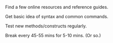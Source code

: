 Find a few online resources and reference guides.

Get basic idea of syntax and common commands.

Test new methods/constructs regularly.

Break every 45-55 mins for 5-10 mins. (Or so.)